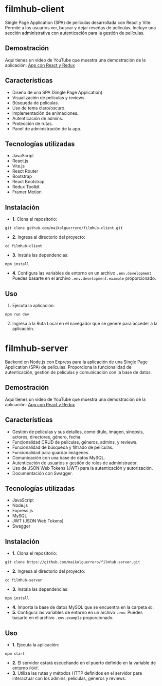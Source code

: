 # filmhub-client
Single Page Application (SPA) de películas desarrollada con React y Vite. Permite a los usuarios ver, buscar y dejar reseñas de películas. Incluye una sección administrativa con autenticación para la gestión de películas.

## Demostración
Aquí tienes un video de YouTube que muestra una demostración de la aplicación: 
[App con React y Redux]()

## Características
- Diseño de una SPA (Single Page Application).
- Visualización de películas y reviews.
- Búsqueda de películas.
- Uso de tema claro/oscuro.
- Implementación de animaciones.
- Autenticación de admins.
- Protección de rutas.
- Panel de administración de la app.

## Tecnologías utilizadas
- JavaScript
- React.js
- Vite.js
- React Router
- Bootstrap
- React Bootstrap
- Redux Toolkit
- Framer Motion

## Instalación
- **1.** Clona el repositorio:
```
git clone github.com/maikolguerrero/filmhub-client.git
```
- **2.**  Ingresa al directorio del proyecto:
```
cd filmhub-client
```
- **3.**  Instala las dependencias:
```
npm install
```
- **4.** Configura las variables de entorno en un archivo `.env.development`. Puedes basarte en el archivo `.env.development.example` proporcionado.

## Uso
1. Ejecuta la aplicación:
```
npm run dev
```
2. Ingresa a la Ruta Local en el navegador que se genere para acceder a la aplicación.

# filmhub-server
Backend en Node.js con Express para la aplicación de una Single Page Application (SPA) de películas. Proporciona la funcionalidad de autenticación, gestión de películas y comunicación con la base de datos.

## Demostración
Aquí tienes un video de YouTube que muestra una demostración de la aplicación: 
[App con React y Redux]()

## Características
- Gestión de películas y sus detalles, como título, imágen, sinopsis, actores, directores, género, fecha.
- Funcionalidad CRUD de películas, géneros, admins, y reviews.
- Funcionalidad de búsqueda y filtrado de películas.
- Funcionalidad para guardar imágenes.
- Comunicación con una base de datos MySQL.
- Autenticación de usuarios y gestión de roles de administrador.
- Uso de JSON Web Tokens (JWT) para la autenticación y autorización.
- Documentación con Swagger.

## Tecnologías utilizadas
- JavaScript
- Node.js
- Express.js
- MySQL
- JWT (JSON Web Tokens)
- Swagger

## Instalación
- **1.** Clona el repositorio:
```
git clone https://github.com/maikolguerrero/filmhub-server.git
```
- **2.**  Ingresa al directorio del proyecto:
```
cd filmhub-server
```
- **3.**  Instala las dependencias:
```
npm install
```
- **4.**  Importa la base de datos MySQL que se encuentra en la carpeta `db`.
- **5.** Configura las variables de entorno en un archivo `.env`. Puedes basarte en el archivo `.env.example` proporcionado.

## Uso
- **1.** Ejecuta la aplicación: 
```
npm start
```
- **2.**  El servidor estará escuchando en el puerto definido en la variable de entorno `PORT`.
- **3.**  Utiliza las rutas y métodos HTTP definidos en el servidor para interactuar con los admins, películas, géneros y reviews.
